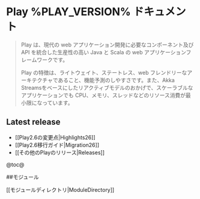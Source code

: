 <!--- Copyright (C) 2009-2019 Lightbend Inc. <https://www.lightbend.com> -->
<!--
# Play %PLAY_VERSION% documentation
-->
# Play %PLAY_VERSION% ドキュメント

<!--
> Play is a high-productivity Java and Scala web application framework that integrates the components and APIs you need for modern web application development.
>
> Play is based on a lightweight, stateless, web-friendly architecture and features predictable and minimal resource consumption (CPU, memory, threads) for highly-scalable applications thanks to its reactive model, based on Akka Streams.
-->

> Play は、現代の web アプリケーション開発に必要なコンポーネント及び API を統合した生産性の高い Java と Scala の web アプリケーションフレームワークです。
>
> Play の特徴は、ライトウェイト、ステートレス、web フレンドリーなアーキテクチャであること、機能予測のしやすさです。また、Akka Streamsをベースにしたリアクティブモデルのおかげで、スケーラブルなアプリケーションでも CPU、メモリ、スレッドなどのリソース消費が最小限になっています。


## Latest release

<!--
- [[What's new in Play 2.6?|Highlights26]]
- [[Play 2.6 Migration Guide|Migration26]]
- [[Other Play releases|Releases]]
-->
- [[Play2.6の変更点|Highlights26]]
- [[Play2.6移行ガイド|Migration26]]
- [[その他のPlayのリリース|Releases]]


@toc@

<!--
## Modules
-->
##モジュール

<!--
[[Module directory|ModuleDirectory]]
-->
[[モジュールディレクトリ|ModuleDirectory]]
